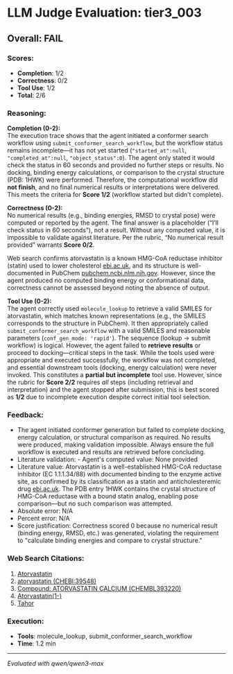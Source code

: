 # LLM Judge Evaluation: tier3_003

## Overall: FAIL

### Scores:
- **Completion**: 1/2
- **Correctness**: 0/2
- **Tool Use**: 1/2
- **Total**: 2/6

### Reasoning:
**Completion (0-2):**  
The execution trace shows that the agent initiated a conformer search workflow using `submit_conformer_search_workflow`, but the workflow status remains incomplete—it has not yet started (`"started_at":null`, `"completed_at":null`, `"object_status":0`). The agent only stated it would check the status in 60 seconds and provided no further steps or results. No docking, binding energy calculations, or comparison to the crystal structure (PDB: 1HWK) were performed. Therefore, the computational workflow did **not finish**, and no final numerical results or interpretations were delivered. This meets the criteria for **Score 1/2** (workflow started but didn’t complete).

**Correctness (0-2):**  
No numerical results (e.g., binding energies, RMSD to crystal pose) were computed or reported by the agent. The final answer is a placeholder (“I’ll check status in 60 seconds”), not a result. Without any computed value, it is impossible to validate against literature. Per the rubric, “No numerical result provided” warrants **Score 0/2**.

Web search confirms atorvastatin is a known HMG-CoA reductase inhibitor (statin) used to lower cholesterol [ebi.ac.uk](https://www.ebi.ac.uk/chebi/searchId.do?chebiId=CHEBI%3A39548), and its structure is well-documented in PubChem [pubchem.ncbi.nlm.nih.gov](https://pubchem.ncbi.nlm.nih.gov/compound/Atorvastatin). However, since the agent produced no computed binding energy or conformational data, correctness cannot be assessed beyond noting the absence of output.

**Tool Use (0-2):**  
The agent correctly used `molecule_lookup` to retrieve a valid SMILES for atorvastatin, which matches known representations (e.g., the SMILES corresponds to the structure in PubChem). It then appropriately called `submit_conformer_search_workflow` with a valid SMILES and reasonable parameters (`conf_gen_mode: 'rapid'`). The sequence (lookup → submit workflow) is logical. However, the agent failed to **retrieve results** or proceed to docking—critical steps in the task. While the tools used were appropriate and executed successfully, the workflow was not completed, and essential downstream tools (docking, energy calculation) were never invoked. This constitutes a **partial but incomplete** tool use. However, since the rubric for **Score 2/2** requires *all* steps (including retrieval and interpretation) and the agent stopped after submission, this is best scored as **1/2** due to incomplete execution despite correct initial tool selection.

### Feedback:
- The agent initiated conformer generation but failed to complete docking, energy calculation, or structural comparison as required. No results were produced, making validation impossible. Always ensure the full workflow is executed and results are retrieved before concluding.
- Literature validation: - Agent's computed value: None provided  
- Literature value: Atorvastatin is a well-established HMG-CoA reductase inhibitor (EC 1.1.1.34/88) with documented binding to the enzyme active site, as confirmed by its classification as a statin and anticholesteremic drug [ebi.ac.uk](https://www.ebi.ac.uk/chebi/searchId.do?chebiId=CHEBI%3A39548). The PDB entry 1HWK contains the crystal structure of HMG-CoA reductase with a bound statin analog, enabling pose comparison—but no such comparison was attempted.  
- Absolute error: N/A  
- Percent error: N/A  
- Score justification: Correctness scored 0 because no numerical result (binding energy, RMSD, etc.) was generated, violating the requirement to "calculate binding energies and compare to crystal structure."

### Web Search Citations:
1. [Atorvastatin](https://pubchem.ncbi.nlm.nih.gov/compound/Atorvastatin)
2. [atorvastatin (CHEBI:39548)](https://www.ebi.ac.uk/chebi/searchId.do?chebiId=CHEBI%3A39548)
3. [Compound: ATORVASTATIN CALCIUM (CHEMBL393220)](https://www.ebi.ac.uk/chembl/explore/compound/CHEMBL393220)
4. [Atorvastatin(1-)](https://pubchem.ncbi.nlm.nih.gov/compound/Atorvastatin_1)
5. [Tahor](https://pubchem.ncbi.nlm.nih.gov/compound/Atorvastatin-calcium)

### Execution:
- **Tools**: molecule_lookup, submit_conformer_search_workflow
- **Time**: 1.2 min

---
*Evaluated with qwen/qwen3-max*
